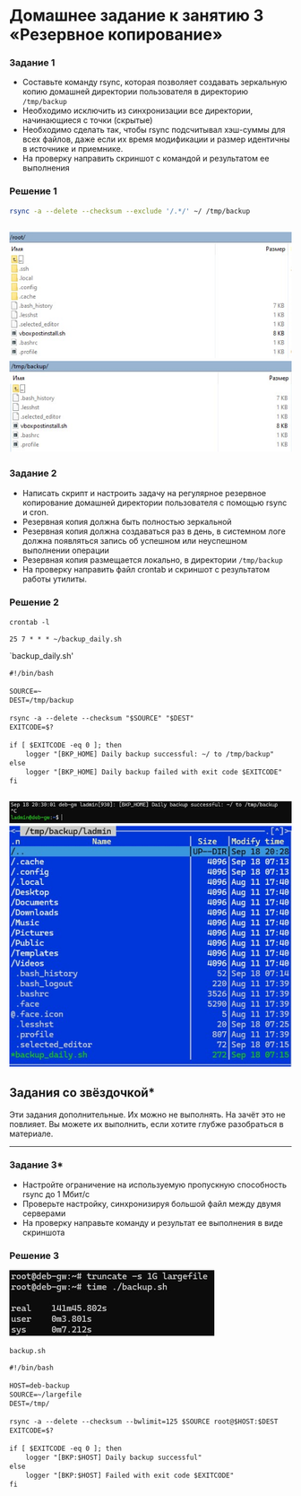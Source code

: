 # Домашнее задание к занятию 3 «Резервное копирование»

### Задание 1
- Составьте команду rsync, которая позволяет создавать зеркальную копию домашней директории пользователя в директорию `/tmp/backup`
- Необходимо исключить из синхронизации все директории, начинающиеся с точки (скрытые)
- Необходимо сделать так, чтобы rsync подсчитывал хэш-суммы для всех файлов, даже если их время модификации и размер идентичны в источнике и приемнике.
- На проверку направить скриншот с командой и результатом ее выполнения

### Решение 1

```bash
rsync -a --delete --checksum --exclude '/.*/' ~/ /tmp/backup
```
![/root/](./media/Снимок%20экрана%202024-09-18%20070738.jpg)
![/tmp/backup](./media/Снимок%20экрана%202024-09-18%20070822.jpg)
---

### Задание 2
- Написать скрипт и настроить задачу на регулярное резервное копирование домашней директории пользователя с помощью rsync и cron.
- Резервная копия должна быть полностью зеркальной
- Резервная копия должна создаваться раз в день, в системном логе должна появляться запись об успешном или неуспешном выполнении операции
- Резервная копия размещается локально, в директории `/tmp/backup`
- На проверку направить файл crontab и скриншот с результатом работы утилиты.

### Решение 2

`crontab -l`
```
25 7 * * * ~/backup_daily.sh
```

`backup_daily.sh'
```
#!/bin/bash

SOURCE=~
DEST=/tmp/backup

rsync -a --delete --checksum "$SOURCE" "$DEST"
EXITCODE=$?

if [ $EXITCODE -eq 0 ]; then
    logger "[BKP_HOME] Daily backup successful: ~/ to /tmp/backup"
else
    logger "[BKP_HOME] Daily backup failed with exit code $EXITCODE"
fi
```

![crontab-job-success](./media/Снимок%20экрана%202024-09-18%20203129.jpg)
![crontab-result](./media/Снимок%20экрана%202024-09-18%20203256.jpg)
---

## Задания со звёздочкой*
Эти задания дополнительные. Их можно не выполнять. На зачёт это не повлияет. Вы можете их выполнить, если хотите глубже разобраться в материале.

---

### Задание 3*
- Настройте ограничение на используемую пропускную способность rsync до 1 Мбит/c
- Проверьте настройку, синхронизируя большой файл между двумя серверами
- На проверку направьте команду и результат ее выполнения в виде скриншота

### Решение 3

![backup-time](./media/Снимок%20экрана%202024-09-19%20065012.jpg)

`backup.sh`
```
#!/bin/bash

HOST=deb-backup
SOURCE=~/largefile
DEST=/tmp/

rsync -a --delete --checksum --bwlimit=125 $SOURCE root@$HOST:$DEST
EXITCODE=$?

if [ $EXITCODE -eq 0 ]; then
    logger "[BKP:$HOST] Daily backup successful"
else
    logger "[BKP:$HOST] Failed with exit code $EXITCODE"
fi
```

